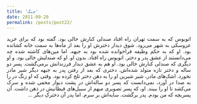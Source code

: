 ```yaml
---
title: 'جنگ'
date: 2011-09-20
permalink: /posts/post22/
---
```

<div align="justify" dir="rtl">

اتوبوس که به سمت تهران راه افتاد صندلی کنارش خالی بود. گفته بود که برای خرید عروسکی به شهر می‌رود. شوق دیدار دخترش او را بعد از ماه‌ها به سمت خانه کشانده بود. او که به حکم وظیفه فراخوانده شده بود به جبهه. اما مین‌های کاشته شده چه می‌دانستند از عشق پدر و دختر. اتوبوس راه افتاد. بدون او. او که صندلیش خالی بود. و او دیگری که صندلی کنارش خالی بود. او هم به عشق دیدار فرزندانش برمی‌گشت. پسر دو ساله و دختر تازه متولد شده‌اش. دختری که بعد از رفتن پدر به جبهه دیگر شیر مادر نخورد. اشک‌های مادر، شیر شیرین او را به دهن دختر تلخ کرده بود. وقتی که او زنگ در را به صدا در آورد، نمی‌دانست که پسر دو ساله‌اش در پشت دیوار مخفی شده و سرک می‌کشد تا او را ببیند. او، که پسر تصویری مبهم از سبیل‌های قیطانیش در ذهن داشت. آن پسربچه که من بودم. پدر برگشت. سایه‌اش بر سرم. اما پدر آن دخترکِ دیگر ...

</div>
